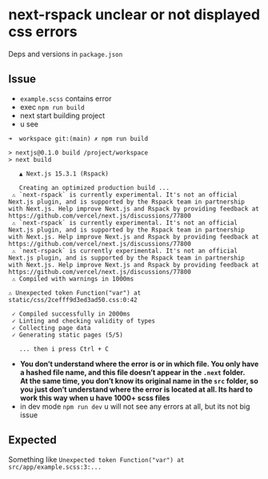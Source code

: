 # next-rspack unclear or not displayed css errors

Deps and versions in `package.json`

## Issue

- `example.scss` contains error
- exec `npm run build`
- next start building project
- u see

```
➜  workspace git:(main) ✗ npm run build

> nextjs@0.1.0 build /project/workspace
> next build

   ▲ Next.js 15.3.1 (Rspack)

   Creating an optimized production build ...
 ⚠ `next-rspack` is currently experimental. It's not an official Next.js plugin, and is supported by the Rspack team in partnership with Next.js. Help improve Next.js and Rspack by providing feedback at https://github.com/vercel/next.js/discussions/77800
 ⚠ `next-rspack` is currently experimental. It's not an official Next.js plugin, and is supported by the Rspack team in partnership with Next.js. Help improve Next.js and Rspack by providing feedback at https://github.com/vercel/next.js/discussions/77800
 ⚠ `next-rspack` is currently experimental. It's not an official Next.js plugin, and is supported by the Rspack team in partnership with Next.js. Help improve Next.js and Rspack by providing feedback at https://github.com/vercel/next.js/discussions/77800
 ⚠ Compiled with warnings in 1000ms

⚠ Unexpected token Function("var") at static/css/2cefff9d3ed3ad50.css:0:42

 ✓ Compiled successfully in 2000ms
 ✓ Linting and checking validity of types
 ✓ Collecting page data
 ✓ Generating static pages (5/5)

   ... then i press Ctrl + C
```

- **You don’t understand where the error is or in which file. You only have a hashed file name, and this file doesn’t appear in the `.next` folder.<br/>At the same time, you don’t know its original name in the `src` folder, so you just don’t understand where the error is located at all. Its hard to work this way when u have 1000+ scss files**
- in dev mode `npm run dev` u will not see any errors at all, but its not big issue

## Expected

Something like `Unexpected token Function("var") at src/app/example.scss:3:...`
